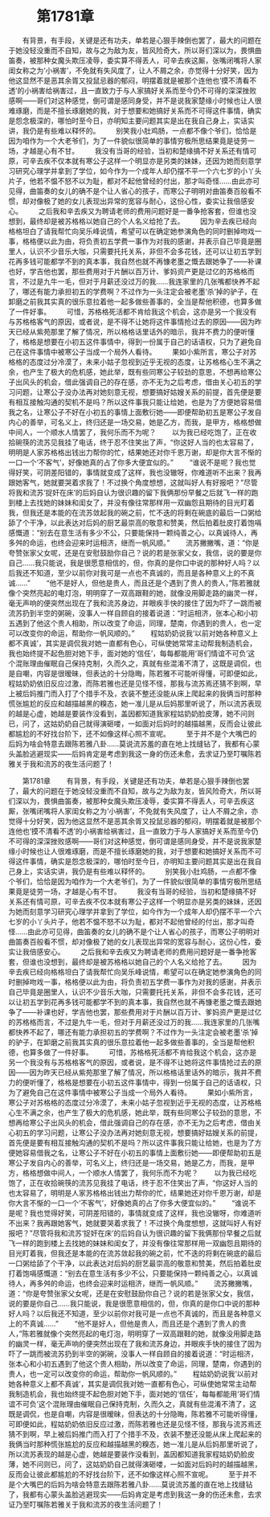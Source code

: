 # 　　第1781章 
　　有背景，有手段，关键是还有功夫，单若是心狠手辣倒也罢了，最大的问题在于她没轻没重而不自知，故与之为敌为友，皆风险奇大，所以哥们深以为，畏惧曲笛奏，被那种女魔头欺压凌辱，委实算不得丢人，可辛去疾这厮，张嘴闭嘴将人家闺女称之为‘小祸害’，不免就有失风度了，让人不屑之余，亦觉得十分好笑，因为他这显然不是恶其余胥又投鼠忌器的郁闷，明摆着就是被那个连他也‘摸不清看不透’的小祸害给祸害过，且一直致力于与人家搞好关系而至今仍不可得的深深挫败感啊——哥们对这种感觉，倒可谓是感同身受，并不是说我家楚缘小时候也让人很难琢磨，而是不擅长琢磨她的我，对于想要和她搞好关系而不可得这件事情，确实是怨念极深的，哪怕时至今日，亦明知主要问题其实是出在我自己身上，实话实讲，我仍是有些难以释怀的。
　　别笑我小肚鸡肠，一点都不像个爷们，恰恰是因为咱作为一个大老爷们，为了一件貌似很简单的事情穷极所思结果竟是徒劳一场，才越是心有不甘。
　　我没有当哥的经验，当初和楚缘搞不好关系还有情可原，可辛去疾不仅本就有寒公子这样一个明显亦是另类的妹妹，还因为她而刻意学习研究心理学并拿到了学位，如今作为一个成年人却仍摆不平一个六七岁的小丫头片子，他若不愠不怒不以为耻，都对不起他曾经的付出，那才叫奇怪……由此亦可见得，曲笛奏的女儿的确不是个让人省心的孩子，而寒公子明明对曲笛奏百般看不惯，却对像极了她的女儿表现出异常的宽容与耐心，这份心性，委实让我倍感安心。
　　之后我和辛去疾又为聘请老师的费用问题好是一番争抢客套，但谁也没想到，最终却是被苏格格以她自己的个人名义给抢了去。
　　因为辛去疾已经向格格坦白了请我帮忙向吴乐峰说情，希望可以在确定她参演角色的同时删掉吻戏一事，格格便以此为由，将负责初五学费一事作为对我的感谢，并表示自己毕竟是圈里人，认识不少音乐大咖，只需要托托关系，非但不会多花钱，还可以让初五学到花再多钱可能都学不到的真本事，我自然也就不再慷老墨之慨去跟她争了——补课也好，学吉他也罢，那些费用对于片酬以百万计、爹妈资产更是过亿的苏格格而言，不过是九牛一毛，但对于月薪还没过万的我……我连家里的几张嘴都快养不起了，哪还有能力承担初五的学费啊？不过作为一头注定会被老墨‘杀’掉的驴子，在卸磨之前我其实真的很乐意拉着他一起多做些善事的，全当是帮他积德，也算多做了一件好事。
　　可惜，苏格格死活都不肯给我这个机会，这亦是另一个我没有与苏格格客气的原因，或者说，是不得不让她将这件事情抢过去的原因——因为昨天已经从紫苑那里了解了情况，所以格格话里话外的暗示，我并不费力的便听懂了，格格是想要在小初五这件事情中，得到一份属于自己的话语权，只为了避免自己在这件事情中被寒公子当成一个局外人看待。
　　果如小紫所言，寒公子对苏格格的态度过分冷漠了，未来小姑子忽视到近乎无视的态度，让苏格格心生不满之余，也产生了极大的危机感，她此举，既有些同寒公子较劲的意思，不想再给寒公子出风头的机会，借此强调自己的存在感，亦不无为之后考虑，借由关心初五的学习问题，让寒公子没办法再对她刻意无视，想要搞好姑嫂关系的前提，首先便是要有相互接触沟通的契机不是吗？所以这件事我只能让给她，也是为了方便她容易借我之名，让寒公子不好在小初五的事情上面敷衍她——即便帮助初五是寒公子发自内心的善举，可名义上，终归还是一场交易，她是乙方，而我，是甲方，格格想做中间人，一个顺水人情罢了，我何乐而不为呢？
　　以为我已经吃饱了，正在收拾碗筷的流苏见我挂了电话，终于忍不住笑出了声，“你这好人当的也太容易了，明明是人家苏格格出钱出力帮你的忙，结果她还对你千恩万谢，却是你大言不惭的一口一个‘不客气’，好像她真的占了你多大便宜似的。”
　　“谁说不是呢？我也觉得好笑，可阴差阳错的，事情就变成了这样，我也没辙呀，你难道听不出来？我再跟她客气，她就要哭着求我了！不过换个角度想想，这就叫好人有好报吧？”尽管将我和流苏‘捉奸在床’的后妈自认为很识趣的留下我俩那份早餐之后就飞一样的跑到楼上去找她的妹妹和闺女了，并没有像往常那样用一双幽怨且期待的目光盯着我，但我还是本能的在流苏敛起我的碗之前，忙不迭的将剩在碗底的最后一口粥给舔了个干净，以此表达对后妈的厨艺最崇高的敬意和赞美，然后拍着肚皮打着饱嗝感慨道：“别去在意生活有多少不公，只要能保持一颗纯善之心，以真诚待人，再多舛的命运，也终会迎来时运相济，继而一帆风顺。”
　　流苏撇撇嘴，道：“你是夸赞张家父女呢，还是在安慰鼓励你自己？说的若是张家父女，我信，说的要是你自己……我只能说，我是很愿意相信的，但，你真的是你口中说的那种好人吗？以后我还不知道，至少以前你对我可是一点也不真诚的，而且是各种意义上的不真诚……”
　　“他不是好人，但他是贵人，而且还是个遇到了贵人的贵人，”陈若雅就像个突然亮起的电灯泡，明明穿了一双高跟鞋的她，就像没用脚走路的幽灵一样，毫无声响的便突然出现在了我和流苏身边，并眼疾手快的接住了因为吓了一跳而被流苏扔到半空的粥碗，没事人一样自顾自的接着说道：“时运相济，张本心和小初五遇到了他这个贵人相助，所以改变了命运，同理，楚南，你遇到的贵人，也一定可以改变你的命运，帮助你一帆风顺的。”
　　程姑奶奶说我‘以前对她各种意义上都不真诚’，其实是调侃我对她一直都有色心，可纵使她常常主动帮我制造机会，我也始终提不起色胆对她下手，面对她的‘信任’，每每都能用‘哥们情谊不可负’这个混账理由催眠自己保持克制，久而久之，真就有些混淆不清了，这既是调侃，也是自嘲，内容是很暧昧，但表达的十分隐晦，陈若雅不可能听得懂，可即便如此，程姑奶奶依旧反应过激，而陈若雅也还是见怪不怪，那我与流苏焉还猜不到啊，早上被后妈推门而入打了个措手不及，衣装不整还没能从床上爬起来的我俩当时那种慌张尴尬的反应和越描越黑的糗态，她一准儿是从后妈那里听说了，所以流苏表现的越是心虚，她越是要装作没看到，盖因都知道我家程姑奶奶脸皮薄，她不问则已，问了，这姑奶奶自己就得演砸喽，一如面对后妈时的越描越黑，反而会让彼此都尴尬的不好找台阶下，还不如像这样心照不宣呢。
　　至于并不是个大嘴巴的后妈为啥会特意去跟陈若雅八卦……莫说流苏羞的直在地上找缝钻了，我都有心蒙头盖脸逃避现实——后妈肯定是考虑到我这一身的伤还未愈，去求证乃至叮嘱陈若雅关于我和流苏的夜生活问题了！

　　第1781章 
　　有背景，有手段，关键是还有功夫，单若是心狠手辣倒也罢了，最大的问题在于她没轻没重而不自知，故与之为敌为友，皆风险奇大，所以哥们深以为，畏惧曲笛奏，被那种女魔头欺压凌辱，委实算不得丢人，可辛去疾这厮，张嘴闭嘴将人家闺女称之为‘小祸害’，不免就有失风度了，让人不屑之余，亦觉得十分好笑，因为他这显然不是恶其余胥又投鼠忌器的郁闷，明摆着就是被那个连他也‘摸不清看不透’的小祸害给祸害过，且一直致力于与人家搞好关系而至今仍不可得的深深挫败感啊——哥们对这种感觉，倒可谓是感同身受，并不是说我家楚缘小时候也让人很难琢磨，而是不擅长琢磨她的我，对于想要和她搞好关系而不可得这件事情，确实是怨念极深的，哪怕时至今日，亦明知主要问题其实是出在我自己身上，实话实讲，我仍是有些难以释怀的。
　　别笑我小肚鸡肠，一点都不像个爷们，恰恰是因为咱作为一个大老爷们，为了一件貌似很简单的事情穷极所思结果竟是徒劳一场，才越是心有不甘。
　　我没有当哥的经验，当初和楚缘搞不好关系还有情可原，可辛去疾不仅本就有寒公子这样一个明显亦是另类的妹妹，还因为她而刻意学习研究心理学并拿到了学位，如今作为一个成年人却仍摆不平一个六七岁的小丫头片子，他若不愠不怒不以为耻，都对不起他曾经的付出，那才叫奇怪……由此亦可见得，曲笛奏的女儿的确不是个让人省心的孩子，而寒公子明明对曲笛奏百般看不惯，却对像极了她的女儿表现出异常的宽容与耐心，这份心性，委实让我倍感安心。
　　之后我和辛去疾又为聘请老师的费用问题好是一番争抢客套，但谁也没想到，最终却是被苏格格以她自己的个人名义给抢了去。
　　因为辛去疾已经向格格坦白了请我帮忙向吴乐峰说情，希望可以在确定她参演角色的同时删掉吻戏一事，格格便以此为由，将负责初五学费一事作为对我的感谢，并表示自己毕竟是圈里人，认识不少音乐大咖，只需要托托关系，非但不会多花钱，还可以让初五学到花再多钱可能都学不到的真本事，我自然也就不再慷老墨之慨去跟她争了——补课也好，学吉他也罢，那些费用对于片酬以百万计、爹妈资产更是过亿的苏格格而言，不过是九牛一毛，但对于月薪还没过万的我……我连家里的几张嘴都快养不起了，哪还有能力承担初五的学费啊？不过作为一头注定会被老墨‘杀’掉的驴子，在卸磨之前我其实真的很乐意拉着他一起多做些善事的，全当是帮他积德，也算多做了一件好事。
　　可惜，苏格格死活都不肯给我这个机会，这亦是另一个我没有与苏格格客气的原因，或者说，是不得不让她将这件事情抢过去的原因——因为昨天已经从紫苑那里了解了情况，所以格格话里话外的暗示，我并不费力的便听懂了，格格是想要在小初五这件事情中，得到一份属于自己的话语权，只为了避免自己在这件事情中被寒公子当成一个局外人看待。
　　果如小紫所言，寒公子对苏格格的态度过分冷漠了，未来小姑子忽视到近乎无视的态度，让苏格格心生不满之余，也产生了极大的危机感，她此举，既有些同寒公子较劲的意思，不想再给寒公子出风头的机会，借此强调自己的存在感，亦不无为之后考虑，借由关心初五的学习问题，让寒公子没办法再对她刻意无视，想要搞好姑嫂关系的前提，首先便是要有相互接触沟通的契机不是吗？所以这件事我只能让给她，也是为了方便她容易借我之名，让寒公子不好在小初五的事情上面敷衍她——即便帮助初五是寒公子发自内心的善举，可名义上，终归还是一场交易，她是乙方，而我，是甲方，格格想做中间人，一个顺水人情罢了，我何乐而不为呢？
　　以为我已经吃饱了，正在收拾碗筷的流苏见我挂了电话，终于忍不住笑出了声，“你这好人当的也太容易了，明明是人家苏格格出钱出力帮你的忙，结果她还对你千恩万谢，却是你大言不惭的一口一个‘不客气’，好像她真的占了你多大便宜似的。”
　　“谁说不是呢？我也觉得好笑，可阴差阳错的，事情就变成了这样，我也没辙呀，你难道听不出来？我再跟她客气，她就要哭着求我了！不过换个角度想想，这就叫好人有好报吧？”尽管将我和流苏‘捉奸在床’的后妈自认为很识趣的留下我俩那份早餐之后就飞一样的跑到楼上去找她的妹妹和闺女了，并没有像往常那样用一双幽怨且期待的目光盯着我，但我还是本能的在流苏敛起我的碗之前，忙不迭的将剩在碗底的最后一口粥给舔了个干净，以此表达对后妈的厨艺最崇高的敬意和赞美，然后拍着肚皮打着饱嗝感慨道：“别去在意生活有多少不公，只要能保持一颗纯善之心，以真诚待人，再多舛的命运，也终会迎来时运相济，继而一帆风顺。”
　　流苏撇撇嘴，道：“你是夸赞张家父女呢，还是在安慰鼓励你自己？说的若是张家父女，我信，说的要是你自己……我只能说，我是很愿意相信的，但，你真的是你口中说的那种好人吗？以后我还不知道，至少以前你对我可是一点也不真诚的，而且是各种意义上的不真诚……”
　　“他不是好人，但他是贵人，而且还是个遇到了贵人的贵人，”陈若雅就像个突然亮起的电灯泡，明明穿了一双高跟鞋的她，就像没用脚走路的幽灵一样，毫无声响的便突然出现在了我和流苏身边，并眼疾手快的接住了因为吓了一跳而被流苏扔到半空的粥碗，没事人一样自顾自的接着说道：“时运相济，张本心和小初五遇到了他这个贵人相助，所以改变了命运，同理，楚南，你遇到的贵人，也一定可以改变你的命运，帮助你一帆风顺的。”
　　程姑奶奶说我‘以前对她各种意义上都不真诚’，其实是调侃我对她一直都有色心，可纵使她常常主动帮我制造机会，我也始终提不起色胆对她下手，面对她的‘信任’，每每都能用‘哥们情谊不可负’这个混账理由催眠自己保持克制，久而久之，真就有些混淆不清了，这既是调侃，也是自嘲，内容是很暧昧，但表达的十分隐晦，陈若雅不可能听得懂，可即便如此，程姑奶奶依旧反应过激，而陈若雅也还是见怪不怪，那我与流苏焉还猜不到啊，早上被后妈推门而入打了个措手不及，衣装不整还没能从床上爬起来的我俩当时那种慌张尴尬的反应和越描越黑的糗态，她一准儿是从后妈那里听说了，所以流苏表现的越是心虚，她越是要装作没看到，盖因都知道我家程姑奶奶脸皮薄，她不问则已，问了，这姑奶奶自己就得演砸喽，一如面对后妈时的越描越黑，反而会让彼此都尴尬的不好找台阶下，还不如像这样心照不宣呢。
　　至于并不是个大嘴巴的后妈为啥会特意去跟陈若雅八卦……莫说流苏羞的直在地上找缝钻了，我都有心蒙头盖脸逃避现实——后妈肯定是考虑到我这一身的伤还未愈，去求证乃至叮嘱陈若雅关于我和流苏的夜生活问题了！
